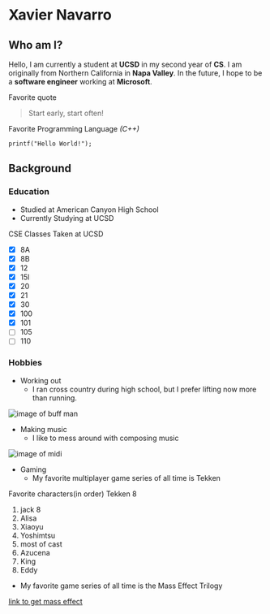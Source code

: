 # Xavier Navarro

## Who am I?

Hello, I am currently a student at **UCSD** in my second year of **CS**. I am originally from Northern California in **Napa Valley**. In the future, I hope to be a **software engineer** working at **Microsoft**.

Favorite quote

> Start early, start often!

Favorite Programming Language *(C++)*

```
printf("Hello World!");
```

## Background

### Education
-  Studied at American Canyon High School
- Currently Studying at UCSD

CSE Classes Taken at UCSD
  - [x] 8A
  - [x] 8B
  - [x] 12
  - [x] 15l
  - [x] 20
  - [x] 21
  - [x] 30
  - [x] 100
  - [x] 101
  - [ ] 105
  - [ ] 110

### Hobbies
- Working out
  - I ran cross country during high school, but I prefer lifting now more than running.

![image of buff man](https://media.gq-magazine.co.uk/photos/622f378bd55b605b95a8fdee/16:9/w_1920,c_limit/140322_Weights_HP.jpg)

- Making music
  - I like to mess around with composing music

![image of midi](https://ampedstudio.com/wp-content/uploads/2021/11/midi-editor-1.jpg) 

- Gaming
  - My favorite multiplayer game series of all time is Tekken

Favorite characters(in order) Tekken 8
1. jack 8
2. Alisa
3. Xiaoyu
4. Yoshimtsu
5. most of cast
6. Azucena
7. King
8. Eddy

  - My favorite game series of all time is the Mass Effect Trilogy

 [link to get mass effect](https://store.steampowered.com/agecheck/app/1328670/)
